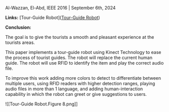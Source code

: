 Al-Wazzan, El-Abd, IEEE 2016 | September 6th, 2024

**Links:** [Tour-Guide Robot]([Tour-Guide Robot](https://ieeexplore.ieee.org/abstract/document/7462397))

**Conclusion:** 

The goal is to give the tourists a smooth and pleasant experience at the tourists areas.

This paper implements a tour-guide robot using Kinect Technology to ease the process of tourist guides. The robot will replace the current human guide. The robot will use RFID to identify the item and play the correct audio file.

To improve this work adding more colors to detect to differentiate between multiple users, using RFID readers with higher detection ranges, playing audio files in more than 1 language, and adding human-interaction capability in which the robot can greet or give suggestions to users.

![[Tour-Guide Robot.Figure 8.png]]
